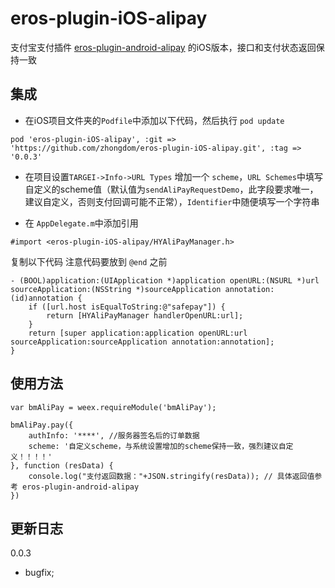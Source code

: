 # eros-plugin-iOS-alipay
支付宝支付插件 [eros-plugin-android-alipay](https://github.com/HirahKong/eros-plugin-android-alipay) 的iOS版本，接口和支付状态返回保持一致

## 集成
- 在iOS项目文件夹的`Podfile`中添加以下代码，然后执行 `pod update`
```
pod 'eros-plugin-iOS-alipay', :git => 'https://github.com/zhongdom/eros-plugin-iOS-alipay.git', :tag => '0.0.3'
```

- 在项目设置`TARGEI->Info->URL Types` 增加一个 `scheme`，`URL Schemes`中填写自定义的scheme值（默认值为`sendAliPayRequestDemo`，此字段要求唯一，建议自定义，否则支付回调可能不正常），`Identifier`中随便填写一个字符串

- 在 `AppDelegate.m`中添加引用

```
#import <eros-plugin-iOS-alipay/HYAliPayManager.h>
```

复制以下代码 注意代码要放到 `@end` 之前

```
- (BOOL)application:(UIApplication *)application openURL:(NSURL *)url sourceApplication:(NSString *)sourceApplication annotation:(id)annotation {
    if ([url.host isEqualToString:@"safepay"]) {
        return [HYAliPayManager handlerOpenURL:url];
    }
    return [super application:application openURL:url sourceApplication:sourceApplication annotation:annotation];
}

```



## 使用方法
```
var bmAliPay = weex.requireModule('bmAliPay');
  
bmAliPay.pay({
    authInfo: '****', //服务器签名后的订单数据
    scheme: '自定义scheme，与系统设置增加的scheme保持一致，强烈建议自定义！！！！'
}, function (resData) {
    console.log("支付返回数据："+JSON.stringify(resData)); // 具体返回值参考 eros-plugin-android-alipay
}) 
```

## 更新日志

0.0.3 

* bugfix;
